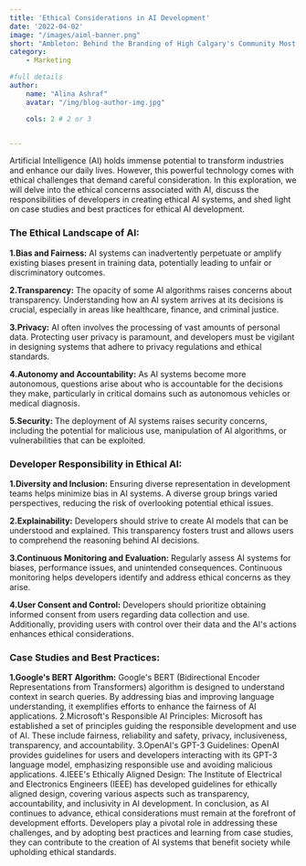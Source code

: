 ```yaml
---
title: 'Ethical Considerations in AI Development'
date: '2022-04-02'
image: "/images/aiml-banner.png"
short: "Ambleton: Behind the Branding of High Calgary's Community Most innovative and successful builders and real estate..."
category:
    - Marketing

#full details
author:
    name: "Alina Ashraf"
    avatar: "/img/blog-author-img.jpg"

    cols: 2 # 2 or 3


---
```


Artificial Intelligence (AI) holds immense potential to transform industries and enhance our daily lives. However, this powerful technology comes with ethical challenges that demand careful consideration. In this exploration, we will delve into the ethical concerns associated with AI, discuss the responsibilities of developers in creating ethical AI systems, and shed light on case studies and best practices for ethical AI development.

### The Ethical Landscape of AI:

**1.Bias and Fairness:** 
AI systems can inadvertently perpetuate or amplify existing biases present in training data, potentially leading to unfair or discriminatory outcomes.

**2.Transparency:** 
The opacity of some AI algorithms raises concerns about transparency. Understanding how an AI system arrives at its decisions is crucial, especially in areas like healthcare, finance, and criminal justice.

**3.Privacy:**
AI often involves the processing of vast amounts of personal data. Protecting user privacy is paramount, and developers must be vigilant in designing systems that adhere to privacy regulations and ethical standards.

**4.Autonomy and Accountability:** 
As AI systems become more autonomous, questions arise about who is accountable for the decisions they make, particularly in critical domains such as autonomous vehicles or medical diagnosis.

**5.Security:** 
The deployment of AI systems raises security concerns, including the potential for malicious use, manipulation of AI algorithms, or vulnerabilities that can be exploited.

### Developer Responsibility in Ethical AI:

**1.Diversity and Inclusion:** 
Ensuring diverse representation in development teams helps minimize bias in AI systems. A diverse group brings varied perspectives, reducing the risk of overlooking potential ethical issues.

**2.Explainability:** 
Developers should strive to create AI models that can be understood and explained. This transparency fosters trust and allows users to comprehend the reasoning behind AI decisions.

**3.Continuous Monitoring and Evaluation:** 
Regularly assess AI systems for biases, performance issues, and unintended consequences. Continuous monitoring helps developers identify and address ethical concerns as they arise.

**4.User Consent and Control:** 
Developers should prioritize obtaining informed consent from users regarding data collection and use. Additionally, providing users with control over their data and the AI's actions enhances ethical considerations.

### Case Studies and Best Practices:

**1.Google's BERT Algorithm:** 
Google's BERT (Bidirectional Encoder Representations from Transformers) algorithm is designed to understand context in search queries. By addressing bias and improving language understanding, it exemplifies efforts to enhance the fairness of AI applications.
2.Microsoft's Responsible AI Principles: Microsoft has established a set of principles guiding the responsible development and use of AI. These include fairness, reliability and safety, privacy, inclusiveness, transparency, and accountability.
3.OpenAI's GPT-3 Guidelines: OpenAI provides guidelines for users and developers interacting with its GPT-3 language model, emphasizing responsible use and avoiding malicious applications.
4.IEEE's Ethically Aligned Design: The Institute of Electrical and Electronics Engineers (IEEE) has developed guidelines for ethically aligned design, covering various aspects such as transparency, accountability, and inclusivity in AI development.
In conclusion, as AI continues to advance, ethical considerations must remain at the forefront of development efforts. Developers play a pivotal role in addressing these challenges, and by adopting best practices and learning from case studies, they can contribute to the creation of AI systems that benefit society while upholding ethical standards.


